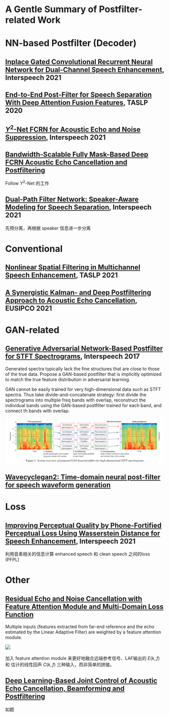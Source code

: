 # A Gentle Summary of Postfilter-related Work

# NN-based Postfilter (Decoder)
## [Inplace Gated Convolutional Recurrent Neural Network for Dual-Channel Speech Enhancement](https://www.isca-speech.org/archive/pdfs/interspeech_2021/liu21f_interspeech.pdf), Interspeech 2021

## [End-to-End Post-Filter for Speech Separation With Deep Attention Fusion Features](https://ieeexplore.ieee.org/abstract/document/9043689), TASLP 2020

## [$Y^2$-Net FCRN for Acoustic Echo and Noise Suppression](https://arxiv.org/abs/2103.17189), Interspeech 2021

## [Bandwidth-Scalable Fully Mask-Based Deep FCRN Acoustic Echo Cancellation and Postfiltering](https://arxiv.org/abs/2205.04276)
Follow $Y^2$-Net 的工作

## [Dual-Path Filter Network: Speaker-Aware Modeling for Speech Separation](https://www.isca-speech.org/archive/pdfs/interspeech_2021/wang21x_interspeech.pdf), Interspeech 2021
先预分离，再根据 speaker 信息进一步分离


# Conventional
## [Nonlinear Spatial Filtering in Multichannel Speech Enhancement](https://arxiv.org/abs/2104.11033), TASLP 2021

## [A Synergistic Kalman- and Deep Postfiltering Approach to Acoustic Echo Cancellation](https://arxiv.org/abs/2012.08867), EUSIPCO 2021

# GAN-related
## [Generative Adversarial Network-Based Postfilter for STFT Spectrograms](https://www.isca-speech.org/archive_v0/Interspeech_2017/pdfs/0962.PDF), Interspeech 2017

Generated spectra typically lack the fine structures that are close to those of the true data. Propose a GAN-based postfilter that is implicitly optimized to match the true feature distribution in adversarial learning.

GAN cannot be easily trained for very high-dimensional data such as STFT spectra. Thus take divide-and-concatenate strategy: first divide the spectrograms into multiple freq bands with overlap, reconstruct the individual bands using the GAN-based postfilter trained for each band, and connect th bands with overlap.

![](https://raw.githubusercontent.com/FYJNEVERFOLLOWS/Picture-Bed/main/202205/20220613095620.png)

## [Wavecyclegan2: Time-domain neural post-filter for speech waveform generation](https://arxiv.org/abs/1904.02892)

# Loss
## [Improving Perceptual Quality by Phone-Fortified Perceptual Loss Using Wasserstein Distance for Speech Enhancement](https://www.isca-speech.org/archive/pdfs/interspeech_2021/hsieh21_interspeech.pdf), Interspeech 2021

利用音素相关的信息计算 enhanced speech 和 clean speech 之间的loss (PFPL)


# Other
## [Residual Echo and Noise Cancellation with Feature Attention Module and Multi-Domain Loss Function]()
Multiple inputs (features extracted from far-end reference and the echo estimated by the Linear Adaptive Filter) are weighted by a feature attention module.

![](https://tva1.sinaimg.cn/large/e6c9d24ely1h36paadyagj20ll0c20tr.jpg)

加入 feature attention module 来更好地融合远端参考信号、LAF输出的 $E(k,f)$ 和 估计的线性回声 $C(k,f)$ 三种输入，而非简单的拼接。

## [Deep Learning-Based Joint Control of Acoustic Echo Cancellation, Beamforming and Postfiltering](https://arxiv.org/abs/2203.01793)
如题


